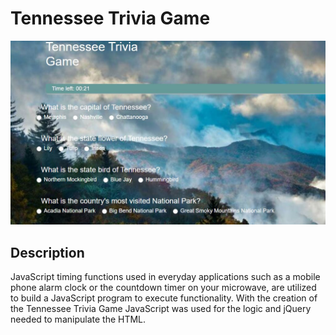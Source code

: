 # Tennessee Trivia Game

<img src="assets/images/readme-image.JPG">

## Description
JavaScript timing functions used in everyday applications such as a mobile phone alarm clock or the countdown timer on your microwave, are utilized to build a JavaScript program to execute functionality. With the creation of the Tennessee Trivia Game JavaScript was used for the logic and jQuery needed to manipulate the HTML.
